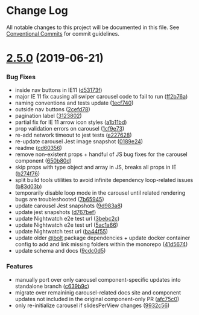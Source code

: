 # Change Log

All notable changes to this project will be documented in this file.
See [Conventional Commits](https://conventionalcommits.org) for commit guidelines.

# [2.5.0](http://github.com/bolt-design-system/bolt/tree/master/packages/components/bolt-carousel/compare/v2.4.4...v2.5.0) (2019-06-21)


### Bug Fixes

* inside nav buttons in IE11 ([d53173f](http://github.com/bolt-design-system/bolt/tree/master/packages/components/bolt-carousel/commit/d53173f))
* major IE 11 fix causing all swiper carousel code to fail to run ([ff2b76a](http://github.com/bolt-design-system/bolt/tree/master/packages/components/bolt-carousel/commit/ff2b76a))
* naming conventions and tests update ([1ecf740](http://github.com/bolt-design-system/bolt/tree/master/packages/components/bolt-carousel/commit/1ecf740))
* outside nav buttons ([2cefd78](http://github.com/bolt-design-system/bolt/tree/master/packages/components/bolt-carousel/commit/2cefd78))
* pagination label ([3123802](http://github.com/bolt-design-system/bolt/tree/master/packages/components/bolt-carousel/commit/3123802))
* partial fix for IE 11 arrow icon styles ([a1b11bd](http://github.com/bolt-design-system/bolt/tree/master/packages/components/bolt-carousel/commit/a1b11bd))
* prop validation errors on carousel ([1cf9e73](http://github.com/bolt-design-system/bolt/tree/master/packages/components/bolt-carousel/commit/1cf9e73))
* re-add network timeout to jest tests ([e227628](http://github.com/bolt-design-system/bolt/tree/master/packages/components/bolt-carousel/commit/e227628))
* re-update carousel Jest image snapshot ([0189e24](http://github.com/bolt-design-system/bolt/tree/master/packages/components/bolt-carousel/commit/0189e24))
* readme ([cd60356](http://github.com/bolt-design-system/bolt/tree/master/packages/components/bolt-carousel/commit/cd60356))
* remove non-existent props + handful of JS bug fixes for the carousel component ([650b80d](http://github.com/bolt-design-system/bolt/tree/master/packages/components/bolt-carousel/commit/650b80d))
* skip props with type object and array in JS, breaks all props in IE ([b274f76](http://github.com/bolt-design-system/bolt/tree/master/packages/components/bolt-carousel/commit/b274f76))
* split build tools utilities to avoid infinite dependency loop-related issues ([b83d03b](http://github.com/bolt-design-system/bolt/tree/master/packages/components/bolt-carousel/commit/b83d03b))
* temporarily disable loop mode in the carousel until related rendering bugs are troubleshooted ([7b65945](http://github.com/bolt-design-system/bolt/tree/master/packages/components/bolt-carousel/commit/7b65945))
* update carousel Jest snapshots ([9d983a8](http://github.com/bolt-design-system/bolt/tree/master/packages/components/bolt-carousel/commit/9d983a8))
* update jest snapshots ([d767bef](http://github.com/bolt-design-system/bolt/tree/master/packages/components/bolt-carousel/commit/d767bef))
* update Nightwatch e2e test url ([3bebc2c](http://github.com/bolt-design-system/bolt/tree/master/packages/components/bolt-carousel/commit/3bebc2c))
* update Nightwatch e2e test url ([5ac1a66](http://github.com/bolt-design-system/bolt/tree/master/packages/components/bolt-carousel/commit/5ac1a66))
* update Nightwatch test url ([ba44f55](http://github.com/bolt-design-system/bolt/tree/master/packages/components/bolt-carousel/commit/ba44f55))
* update older [@bolt](http://github.com/bolt) package dependencies + update docker container config to add and link missing folders within the monorepo ([41d5674](http://github.com/bolt-design-system/bolt/tree/master/packages/components/bolt-carousel/commit/41d5674))
* update schema and docs ([9cdc0d5](http://github.com/bolt-design-system/bolt/tree/master/packages/components/bolt-carousel/commit/9cdc0d5))


### Features

* manually port over only carousel component-specific updates into standalone branch ([c639b9c](http://github.com/bolt-design-system/bolt/tree/master/packages/components/bolt-carousel/commit/c639b9c))
* migrate over remaininig carousel-related docs site and component updates not included in the original component-only PR ([afc75c0](http://github.com/bolt-design-system/bolt/tree/master/packages/components/bolt-carousel/commit/afc75c0))
* only re-initialize carousel if slidesPerView changes ([9932c56](http://github.com/bolt-design-system/bolt/tree/master/packages/components/bolt-carousel/commit/9932c56))
